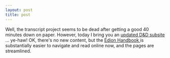 ```yaml
---
layout: post
title: post 
---
```

<p>Well, the transcript project seems to be dead after getting a good 40 minutes down on paper. However, today I bring you an <a href="/dnd">updated D&amp;D subsite </a>... ye-haw! OK, there's no new content, but the <a href="/dnd/campaign/sourcebook/">Edion Handbook </a>is substantially easier to navigate and read online now, and the pages are streamlined. </p>
